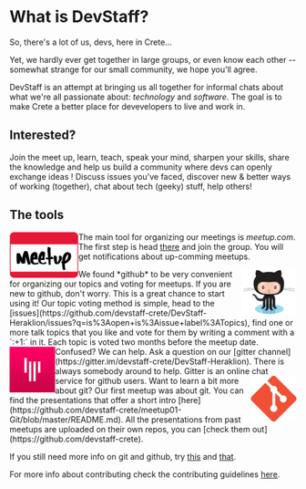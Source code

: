 # What is DevStaff?

So, there's a lot of us, devs, here in Crete... 

Yet, we hardly ever get together in large groups, or even know each other -- somewhat strange for our small community, we hope you'll agree. 

DevStaff is an attempt at bringing us all together for informal chats about what we're all passionate about: _technology_ and _software_. The goal is to make Crete a better place for devevelopers to live and work in.

## Interested?

Join the meet up, learn, teach, speak your mind, sharpen your skills, share the knowledge and help us build a community where devs can openly exchange ideas ! 
Discuss issues you've faced, discover new & better ways of working (together), chat about tech (geeky) stuff, help others!

## The tools
<a href="http://www.meetup.com/DevStaff-A-Developer-Community-Gathering-In-Crete/"><img src="images/meetup.png" align="left"  height="80" ></a>

The main tool for organizing our meetings is *meetup.com*. The first step is head [there](http://www.meetup.com/DevStaff-A-Developer-Community-Gathering-In-Crete/) and join the group. You will get notifications about up-comming meetups.

<img src="images/github.png" align="right"  height="80" >
We found *github* to be very convenient for organizing our topics and voting for meetups. 
If you are new to github, don't worry. This is a great chance to start using it! 
Our topic voting method is simple, head to the [issues](https://github.com/devstaff-crete/DevStaff-Heraklion/issues?q=is%3Aopen+is%3Aissue+label%3ATopics), find one or more talk topics that you like and vote for them by writing a comment with a `:+1:` in it. Each topic is voted two months before the meetup date.

<img src="images/gitter.jpeg" align="left"  height="80" >
Confused? We can help. Ask a question on our [gitter channel](https://gitter.im/devstaff-crete/DevStaff-Heraklion). There is always somebody around to help. Gitter is an online chat service for github users.

<img src="images/git.png" align="right"  height="80" >
Want to learn a bit more about git? Our first meetup was about git. You can find the presentations that offer a short intro [here](https://github.com/devstaff-crete/meetup01-Git/blob/master/README.md). All the presentations from past meetups are uploaded on their own repos, you can [check them out](https://github.com/devstaff-crete).

If you still need more info on git and github, try [this](http://papadako.github.io/git-a-little-tale/#/title)  and [that](https://help.github.com/articles/good-resources-for-learning-git-and-github/).

For more info about contributing check the contributing guidelines [here](CONTRIBUTING.md).
